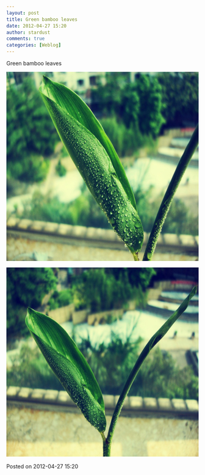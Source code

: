 ```yaml
---
layout: post
title: Green bamboo leaves
date: 2012-04-27 15:20
author: stardust
comments: true
categories: [Weblog]
---
```

Green bamboo leaves

<a href="/wp-content/uploads/2012/04/tumblr_m32rtlhscy1qktd12o1_1280.jpg"><img src="/wp-content/uploads/2012/04/tumblr_m32rtlhscy1qktd12o1_1280-1024x768.jpg" alt="tumblr_m32rtlhscy1qktd12o1_1280" width="660" height="495" class="alignnone size-large wp-image-10416" /></a>

<a href="/wp-content/uploads/2012/04/tumblr_m32rtlhscy1qktd12o2_1280.jpg"><img src="/wp-content/uploads/2012/04/tumblr_m32rtlhscy1qktd12o2_1280-1024x768.jpg" alt="tumblr_m32rtlhscy1qktd12o2_1280" width="660" height="495" class="alignnone size-large wp-image-10417" /></a>

Posted on 2012-04-27 15:20
